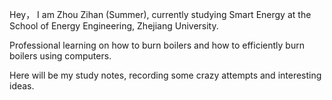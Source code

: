 Hey， I am Zhou Zihan (Summer), currently studying Smart Energy at the School of Energy Engineering, Zhejiang University.

Professional learning on how to burn boilers and how to efficiently burn boilers using computers.

Here will be my study notes, recording some crazy attempts and interesting ideas.
